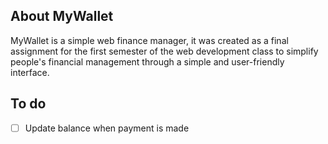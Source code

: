 ## About MyWallet

MyWallet is a simple web finance manager, it was created as a final assignment for the first semester of the web development class to simplify people's financial management through a simple and user-friendly interface.


## To do

- [ ] Update balance when payment is made
